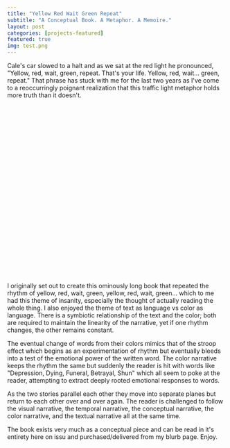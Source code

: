 ```yaml
---
title: "Yellow Red Wait Green Repeat"
subtitle: "A Conceptual Book. A Metaphor. A Memoire."
layout: post
categories: [projects-featured]
featured: true
img: test.png
---
```


Cale's car slowed to a halt and as we sat at the red light he pronounced, "Yellow, red, wait, green, repeat. That's your life. Yellow, red, wait... green, repeat." That phrase has stuck with me for the last two years as I've come to a reoccurringly poignant realization that this traffic light metaphor holds more truth than it doesn't.


 <div data-configid="11639806/33014136" style="width:100%; height:394px;" class="issuuembed"></div><script type="text/javascript" src="//e.issuu.com/embed.js" async="true"></script>


I originally set out to create this ominously long book that repeated the rhythm of yellow, red, wait, green, yellow, red, wait, green... which to me had this theme of insanity, especially the thought of actually reading the whole thing. I also enjoyed the theme of text as language vs color as language. There is a symbiotic relationship of the text and the color; both are required to maintain the linearity of the narrative, yet if one rhythm changes, the other remains constant. 

The eventual change of words from their colors mimics that of the stroop effect which begins as an experimentation of rhythm but eventually bleeds into a test of the emotional power of the written word. The color narrative keeps the rhythm the same but suddenly the reader is hit with words like "Depression, Dying, Funeral, Betrayal, Shun" which all seem to poke at the reader, attempting to extract deeply rooted emotional responses to words.

As the two stories parallel each other they move into separate planes but return to each other over and over again. The reader is challenged to follow the visual narrative, the temporal narrative, the conceptual narrative, the color narrative, and the textual narrative all at the same time.

The book exists very much as a conceptual piece and can be read in it's entirety here on issu and purchased/delivered from my blurb page. Enjoy.